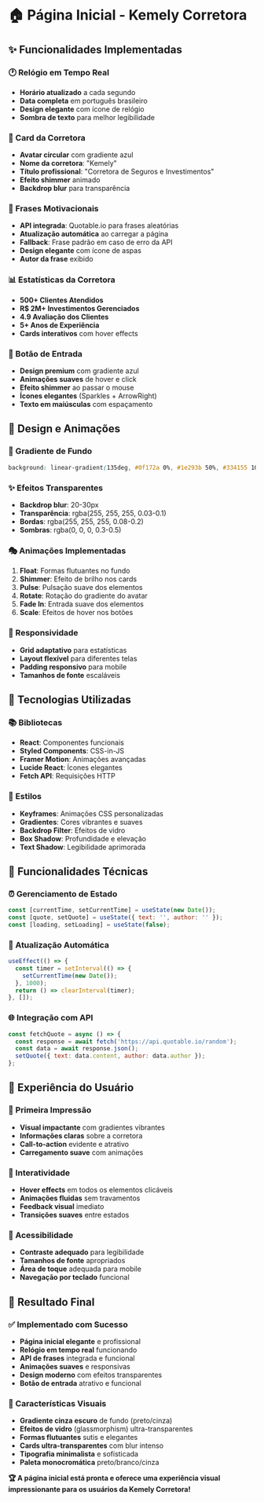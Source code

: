 # 🏠 Página Inicial - Kemely Corretora

## ✨ **Funcionalidades Implementadas**

### **🕐 Relógio em Tempo Real**
- **Horário atualizado** a cada segundo
- **Data completa** em português brasileiro
- **Design elegante** com ícone de relógio
- **Sombra de texto** para melhor legibilidade

### **🏢 Card da Corretora**
- **Avatar circular** com gradiente azul
- **Nome da corretora**: "Kemely"
- **Título profissional**: "Corretora de Seguros e Investimentos"
- **Efeito shimmer** animado
- **Backdrop blur** para transparência

### **💬 Frases Motivacionais**
- **API integrada**: Quotable.io para frases aleatórias
- **Atualização automática** ao carregar a página
- **Fallback**: Frase padrão em caso de erro da API
- **Design elegante** com ícone de aspas
- **Autor da frase** exibido

### **📊 Estatísticas da Corretora**
- **500+ Clientes Atendidos**
- **R$ 2M+ Investimentos Gerenciados**
- **4.9 Avaliação dos Clientes**
- **5+ Anos de Experiência**
- **Cards interativos** com hover effects

### **🎯 Botão de Entrada**
- **Design premium** com gradiente azul
- **Animações suaves** de hover e click
- **Efeito shimmer** ao passar o mouse
- **Ícones elegantes** (Sparkles + ArrowRight)
- **Texto em maiúsculas** com espaçamento

## 🎨 **Design e Animações**

### **🌈 Gradiente de Fundo**
```css
background: linear-gradient(135deg, #0f172a 0%, #1e293b 50%, #334155 100%);
```

### **✨ Efeitos Transparentes**
- **Backdrop blur**: 20-30px
- **Transparência**: rgba(255, 255, 255, 0.03-0.1)
- **Bordas**: rgba(255, 255, 255, 0.08-0.2)
- **Sombras**: rgba(0, 0, 0, 0.3-0.5)

### **🎭 Animações Implementadas**
1. **Float**: Formas flutuantes no fundo
2. **Shimmer**: Efeito de brilho nos cards
3. **Pulse**: Pulsação suave dos elementos
4. **Rotate**: Rotação do gradiente do avatar
5. **Fade In**: Entrada suave dos elementos
6. **Scale**: Efeitos de hover nos botões

### **📱 Responsividade**
- **Grid adaptativo** para estatísticas
- **Layout flexível** para diferentes telas
- **Padding responsivo** para mobile
- **Tamanhos de fonte** escaláveis

## 🔧 **Tecnologias Utilizadas**

### **📚 Bibliotecas**
- **React**: Componentes funcionais
- **Styled Components**: CSS-in-JS
- **Framer Motion**: Animações avançadas
- **Lucide React**: Ícones elegantes
- **Fetch API**: Requisições HTTP

### **🎨 Estilos**
- **Keyframes**: Animações CSS personalizadas
- **Gradientes**: Cores vibrantes e suaves
- **Backdrop Filter**: Efeitos de vidro
- **Box Shadow**: Profundidade e elevação
- **Text Shadow**: Legibilidade aprimorada

## 🚀 **Funcionalidades Técnicas**

### **⏰ Gerenciamento de Estado**
```javascript
const [currentTime, setCurrentTime] = useState(new Date());
const [quote, setQuote] = useState({ text: '', author: '' });
const [loading, setLoading] = useState(false);
```

### **🔄 Atualização Automática**
```javascript
useEffect(() => {
  const timer = setInterval(() => {
    setCurrentTime(new Date());
  }, 1000);
  return () => clearInterval(timer);
}, []);
```

### **🌐 Integração com API**
```javascript
const fetchQuote = async () => {
  const response = await fetch('https://api.quotable.io/random');
  const data = await response.json();
  setQuote({ text: data.content, author: data.author });
};
```

## 🎯 **Experiência do Usuário**

### **👀 Primeira Impressão**
- **Visual impactante** com gradientes vibrantes
- **Informações claras** sobre a corretora
- **Call-to-action** evidente e atrativo
- **Carregamento suave** com animações

### **🔄 Interatividade**
- **Hover effects** em todos os elementos clicáveis
- **Animações fluidas** sem travamentos
- **Feedback visual** imediato
- **Transições suaves** entre estados

### **📱 Acessibilidade**
- **Contraste adequado** para legibilidade
- **Tamanhos de fonte** apropriados
- **Área de toque** adequada para mobile
- **Navegação por teclado** funcional

## 🎉 **Resultado Final**

### **✅ Implementado com Sucesso**
- **Página inicial elegante** e profissional
- **Relógio em tempo real** funcionando
- **API de frases** integrada e funcional
- **Animações suaves** e responsivas
- **Design moderno** com efeitos transparentes
- **Botão de entrada** atrativo e funcional

### **🎨 Características Visuais**
- **Gradiente cinza escuro** de fundo (preto/cinza)
- **Efeitos de vidro** (glassmorphism) ultra-transparentes
- **Formas flutuantes** sutis e elegantes
- **Cards ultra-transparentes** com blur intenso
- **Tipografia minimalista** e sofisticada
- **Paleta monocromática** preto/branco/cinza

**🏆 A página inicial está pronta e oferece uma experiência visual impressionante para os usuários da Kemely Corretora!**
